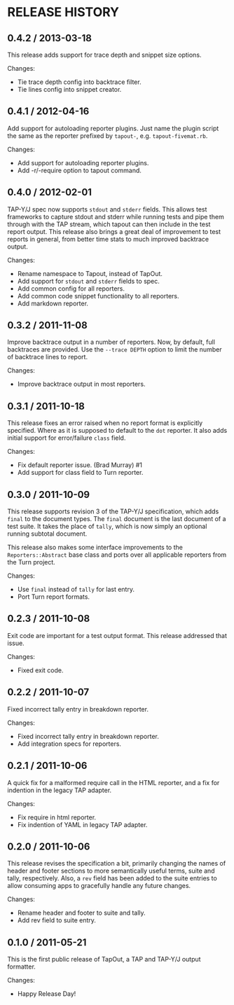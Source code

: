 # RELEASE HISTORY

## 0.4.2 / 2013-03-18

This release adds support for trace depth and snippet size options.

Changes:

* Tie trace depth config into backtrace filter.
* Tie lines config into snippet creator.


## 0.4.1 / 2012-04-16

Add support for autoloading reporter plugins. Just name the plugin script
the same as the reporter prefixed by `tapout-`, e.g. `tapout-fivemat.rb`.

Changes:

* Add support for autoloading reporter plugins.
* Add -r/-require option to tapout command.


## 0.4.0 / 2012-02-01

TAP-Y/J spec now supports `stdout` and `stderr` fields. This allows test
frameworks to capture stdout and stderr while running tests and pipe them
through with the TAP stream, which tapout can then include in the test
report output. This release also brings a great deal of improvement to test
reports in general, from better time stats to much improved backtrace output.

Changes:

* Rename namespace to Tapout, instead of TapOut.
* Add support for `stdout` and `stderr` fields to spec.
* Add common config for all reporters.
* Add common code snippet functionality to all reporters.
* Add markdown reporter.


## 0.3.2 / 2011-11-08

Improve backtrace output in a number of reporters. Now, by default, full
backtraces are provided. Use the `--trace DEPTH` option to limit the
number of backtrace lines to report.

Changes:

* Improve backtrace output in most reporters.


## 0.3.1 / 2011-10-18

This release fixes an error raised when no report format is explicitly specified.
Where as it is supposed to default to the `dot` reporter. It also adds initial
support for error/failure `class` field.

Changes:

* Fix default reporter issue. (Brad Murray) #1
* Add support for class field to Turn reporter.


## 0.3.0 / 2011-10-09

This release supports revision 3 of the TAP-Y/J specification, which adds `final`
to the document types. The `final` document is the last document of a test suite.
It takes the place of `tally`, which is now simply an optional running subtotal
document. 

This release also makes some interface improvements to the `Reporters::Abstract`
base class and ports over all applicable reporters from the Turn project.

Changes:

* Use `final` instead of `tally` for last entry.
* Port Turn report formats.


## 0.2.3 / 2011-10-08

Exit code are important for a test output format. This release addressed that
issue.

Changes:

* Fixed exit code.


## 0.2.2 / 2011-10-07

Fixed incorrect tally entry in breakdown reporter.

Changes:

* Fixed incorrect tally entry in breakdown reporter.
* Add integration specs for reporters.


## 0.2.1 / 2011-10-06

A quick fix for a malformed require call in the HTML reporter,
and a fix for indention in the legacy TAP adapter.

Changes:

* Fix require in html reporter.
* Fix indention of YAML in legacy TAP adapter.


## 0.2.0 / 2011-10-06

This release revises the specification a bit, primarily
changing the names of header and footer sections to more
semantically useful terms, suite and tally, respectively.
Also, a `rev` field has been added to the suite entries
to allow consuming apps to gracefully handle any future
changes.

Changes:

* Rename header and footer to suite and tally.
* Add rev field to suite entry.


## 0.1.0 / 2011-05-21

This is the first public release of TapOut, a TAP and TAP-Y/J output
formatter.

Changes:

* Happy Release Day!

